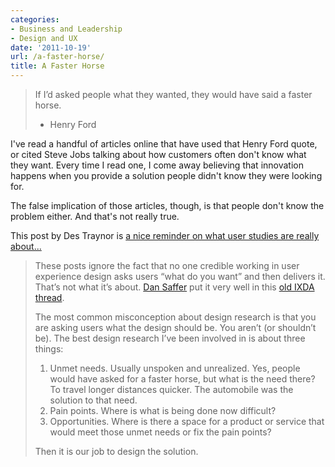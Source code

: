 ```yaml
---
categories:
- Business and Leadership
- Design and UX
date: '2011-10-19'
url: /a-faster-horse/
title: A Faster Horse
---
```


<blockquote>If I’d asked people what they wanted, they would have said a faster horse.

- Henry Ford</blockquote>

I've read a handful of articles online that have used that Henry Ford quote, or cited Steve Jobs talking about how customers often don't know what they want. Every time I read one, I come away believing that innovation happens when you provide a solution people didn't know they were looking for.

The false implication of those articles, though, is that people don't know the problem either. And that's not really true.

This post by Des Traynor is <a href="http://contrast.ie/blog/faster-horses/">a nice reminder on what user studies are really about...</a>

<blockquote>These posts ignore the fact that no one credible working in user experience design asks users “what do you want” and then delivers it. That’s not what it’s about. <a href="http://www.odannyboy.com/">Dan Saffer</a> put it very well in this <a href="http://www.ixda.org/node/16559">old IXDA thread</a>.

The most common misconception about design research is that you are asking users what the design should be. You aren’t (or shouldn’t be). The best design research I’ve been involved in is about three things:

<ol>
<li>Unmet needs. Usually unspoken and unrealized. Yes, people would have asked for a faster horse, but what is the need there? To travel longer distances quicker. The automobile was the solution to that need.</li>
<li>Pain points. Where is what is being done now difficult?</li>
<li>Opportunities. Where is there a space for a product or service that would meet those unmet needs or fix the pain points?</li>
</ol>

Then it is our job to design the solution.</blockquote>